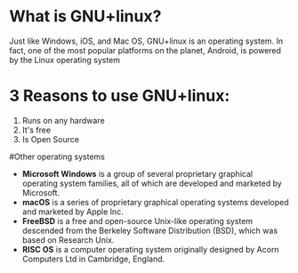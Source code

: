# What is GNU+linux?
Just like Windows, iOS, and Mac OS, GNU+linux is an operating system. In fact, one of the most popular platforms on the planet, Android, is powered by the Linux operating system
# 3 Reasons to use GNU+linux:
1. Runs on any hardware
2. It's free
3. Is Open Source

#Other operating systems

* **Microsoft Windows** is a group of several proprietary graphical operating system families, all of which are developed and marketed by Microsoft. 
* **macOS** is a series of proprietary graphical operating systems developed and marketed by Apple Inc. 
* **FreeBSD** is a free and open-source Unix-like operating system descended from the Berkeley Software Distribution (BSD), which was based on Research Unix.
* **RISC OS** is a computer operating system originally designed by Acorn Computers Ltd in Cambridge, England. 
